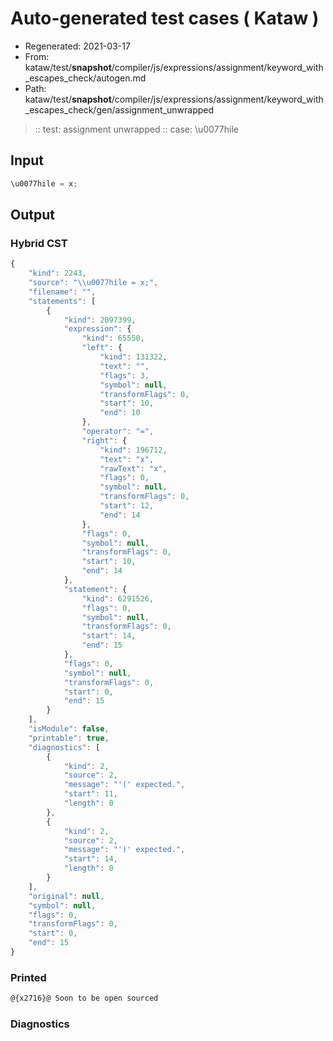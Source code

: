 # Auto-generated test cases ( Kataw )
- Regenerated: 2021-03-17
- From: kataw/test/__snapshot__/compiler/js/expressions/assignment/keyword_with_escapes_check/autogen.md
- Path: kataw/test/__snapshot__/compiler/js/expressions/assignment/keyword_with_escapes_check/gen/assignment_unwrapped
> :: test: assignment unwrapped
> :: case: \u0077hile
## Input

`````js
\u0077hile = x;
`````

## Output

### Hybrid CST

```javascript
{
    "kind": 2243,
    "source": "\\u0077hile = x;",
    "filename": "",
    "statements": [
        {
            "kind": 2097399,
            "expression": {
                "kind": 65550,
                "left": {
                    "kind": 131322,
                    "text": "",
                    "flags": 3,
                    "symbol": null,
                    "transformFlags": 0,
                    "start": 10,
                    "end": 10
                },
                "operator": "=",
                "right": {
                    "kind": 196712,
                    "text": "x",
                    "rawText": "x",
                    "flags": 0,
                    "symbol": null,
                    "transformFlags": 0,
                    "start": 12,
                    "end": 14
                },
                "flags": 0,
                "symbol": null,
                "transformFlags": 0,
                "start": 10,
                "end": 14
            },
            "statement": {
                "kind": 6291526,
                "flags": 0,
                "symbol": null,
                "transformFlags": 0,
                "start": 14,
                "end": 15
            },
            "flags": 0,
            "symbol": null,
            "transformFlags": 0,
            "start": 0,
            "end": 15
        }
    ],
    "isModule": false,
    "printable": true,
    "diagnostics": [
        {
            "kind": 2,
            "source": 2,
            "message": "'(' expected.",
            "start": 11,
            "length": 0
        },
        {
            "kind": 2,
            "source": 2,
            "message": "')' expected.",
            "start": 14,
            "length": 0
        }
    ],
    "original": null,
    "symbol": null,
    "flags": 0,
    "transformFlags": 0,
    "start": 0,
    "end": 15
}
```

### Printed

```javascript
@{x2716}@ Soon to be open sourced
```

### Diagnostics

```javascript

```

